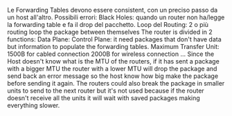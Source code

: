 Le Forwarding Tables devono essere consistent, con un preciso passo da un host all'altro.
	Possibili errori:
		Black Holes: quando un router non ha/legge la forwarding table e fa il drop del pacchetto.
		Loop del Routing: 2 o più routing loop the package between themselves
The router is divided in 2 functions:
	Data Plane:
	Control Plane: it need packages that don't have data but information to populate the forwarding tables.
Maximum Transfer Unit: 
	1500B for cabled connection
	2000B for wireless connection
	... 
Since the Host doesn't know what is the MTU of the routers, if it has sent a package with a bigger MTU the router with a lower MTU will drop the package and send back an error message so the host know how big make the package before sending it again.
The routers could also break the package in smaller units to send to the next router but it's not used because if the router doesn't receive all the units it will wait with saved packages making everything slower.

